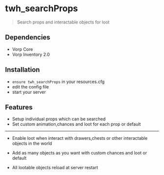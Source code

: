 # twh_searchProps

> Search props and interactable objects for loot

## Dependencies
- Vorp Core
- Vorp Inventory 2.0


## Installation
- `ensure twh_searchProps` in your resources.cfg
- edit the config file
- start your server 

## Features
- Setup individual props which can be searched 
- Set custom animation,chances and loot for each prop or default
----
- Enable loot when interact with drawers,chests or other interactable objects in the world
- Add as many objects as you want with custom chances and loot or default

- All lootable objects reload at server restart




